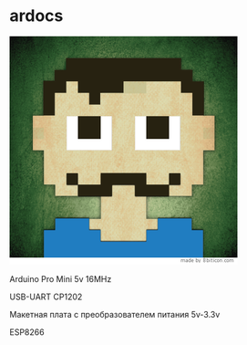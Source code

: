 # ardocs
![My pic](https://raw.githubusercontent.com/ruslan-ohitin/ardocs/master/my_picture.png)

Arduino Pro Mini 5v 16MHz

USB-UART CP1202

Макетная плата с преобразователем питания 5v-3.3v

ESP8266
